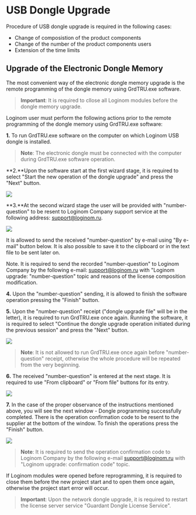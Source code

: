# USB Dongle Upgrade

Procedure of USB dongle upgrade is required in the following cases:

* Change of composistion of the product components
* Change of the number of the product components users
* Extension of the time limits

## Upgrade of the Electronic Dongle Memory

The most convenient way of the electronic dongle memory upgrade is the remote programming of the dongle memory using GrdTRU.exe software.

> **Important**: It is required to cllose all Loginom modules before the dongle memory upgrade.

Loginom user must perform the following actions prior to the remote programming of the dongle memory using GrdTRU.exe software:

**1.** To run GrdTRU.exe software on the computer on which Loginom USB dongle is installed.

> **Note**: The electronic dongle must be connected with the computer during GrdTRU.exe software operation.

**2.**Upon the software start at the first wizard stage, it is required to select "Start the new operation of the dongle upgrade" and press the "Next" button.

![](../images/guardant-usb-upgrade-1.png)

**3.**At the second wizard stage the user will be provided with "number-question" to be resent to Loginom Company support service at the following address: [support@loginom.ru](mailto:support@loginom.ru).

![](../images/guardant-usb-upgrade-2.png)

It is allowed to send the received "number-question" by e-mail using "By e-mail" button below. It is also possible to save it to the clipboard or in the text file to be sent later on.

Note. It is required to send the recorded "number-question" to Loginom Company by the following e-mail: [support@loginom.ru](mailto:support@loginom.ru) with "Loginom upgrade: "number-question" topic and reasons of the license composition modification.

**4.** Upon the "number-question" sending, it is allowed to finish the software operation pressing the "Finish" button.

**5.** Upon the "number-question" receipt ("dongle upgrade file" will be in the letter), it is required to run GrdTRU.exe once again. Running the software, it is required to select "Continue the dongle upgrade operation initiated during the previous session" and press the "Next" button.

![](../images/guardant-usb-upgrade-3.png)

> **Note**: It is not allowed to run GrdTRU.exe once again before "number-question" receipt, otherwise the whole procedure will be repeated from the very beginning.

**6.** The received "number-question" is entered at the next stage. It is required to use "From clipboard" or "From file" buttons for its entry.

![](../images/guardant-usb-upgrade-4.png)

**7.** In the case of the proper observance of the instructions mentioned above, you will see the next window - Dongle programming successfully completed. There is the operation confirmation code to be resent to the supplier at the bottom of the window. To finish the operations press the "Finish" button.

![](../images/guardant-usb-upgrade-5.png)

> **Note**: It is required to send the operation confirmation code to Loginom Company by the following e-mail [support@loginom.ru](mailto:support@loginom.ru) with "Loginom upgrade: confirmation code" topic.

If Loginom modules were opened before reprogramming, it is required to close them before the new project start and to open them once again, otherwise the project start error will occur.

> **Important**: Upon the network dongle upgrade, it is required to restart the license server service "Guardant Dongle License Service".
